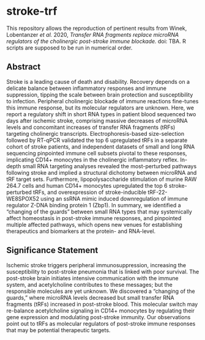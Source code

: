 # stroke-trf
This repository allows the reproduction of pertinent results from Winek, Lobentanzer _et al._ 2020, _Transfer RNA fragments replace microRNA regulators of the cholinergic post-stroke immune blockade._ doi: TBA. R scripts are supposed to be run in numerical order.

## Abstract
Stroke is a leading cause of death and disability. Recovery depends on a delicate balance between inflammatory responses and immune suppression, tipping the scale between brain protection and susceptibility to infection. Peripheral cholinergic blockade of immune reactions fine-tunes this immune response, but its molecular regulators are unknown. Here, we report a regulatory shift in short RNA types in patient blood sequenced two days after ischemic stroke, comprising massive decreases of microRNA levels and concomitant increases of transfer RNA fragments (tRFs) targeting cholinergic transcripts. Electrophoresis-based size-selection followed by RT-qPCR validated the top 6 upregulated tRFs in a separate cohort of stroke patients, and independent datasets of small and long RNA sequencing pinpointed immune cell subsets pivotal to these responses, implicating CD14+ monocytes in the cholinergic inflammatory reflex.  In-depth small RNA targeting analyses revealed the most-perturbed pathways following stroke and implied a structural dichotomy between microRNA and tRF target sets.  Furthermore, lipopolysaccharide stimulation of murine RAW 264.7 cells and human CD14+ monocytes upregulated the top 6 stroke-perturbed tRFs, and overexpression of stroke-inducible tRF-22-WE8SPOX52 using an ssRNA mimic induced downregulation of immune regulator Z-DNA binding protein 1 (Zbp1). In summary, we identified a “changing of the guards” between small RNA types that may systemically affect homeostasis in post-stroke immune responses, and pinpointed multiple affected pathways, which opens new venues for establishing therapeutics and biomarkers at the protein- and RNA-level.

## Significance Statement
Ischemic stroke triggers peripheral immunosuppression, increasing the susceptibility to post-stroke pneumonia that is linked with poor survival. The post-stroke brain initiates intensive communication with the immune system, and acetylcholine contributes to these messages; but the responsible molecules are yet unknown. We discovered a “changing of the guards,” where microRNA levels decreased but small transfer RNA fragments (tRFs) increased in post-stroke blood. This molecular switch may re-balance acetylcholine signaling in CD14+ monocytes by regulating their gene expression and modulating post-stroke immunity. Our observations point out to tRFs as molecular regulators of post-stroke immune responses that may be potential therapeutic targets.
